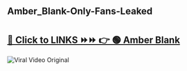 
 ## Amber_Blank-Only-Fans-Leaked

# <h2><a href="https://clipsfans.com/Amber_Blank&ref=git">🔗 Click to LINKS ⏩⏩ 👉 🟢 Amber Blank </a></h2>

<a href="https://clipsfans.com/Amber_Blank&ref=git" rel="nofollow" data-target="animated-image.originalLink"><img src="https://i.ibb.co.com/xMMVF88/686577567.gif" alt="Viral Video Original" style="max-width: 100%; display: inline-block;" data-target="animated-image.originalImage"></a>
